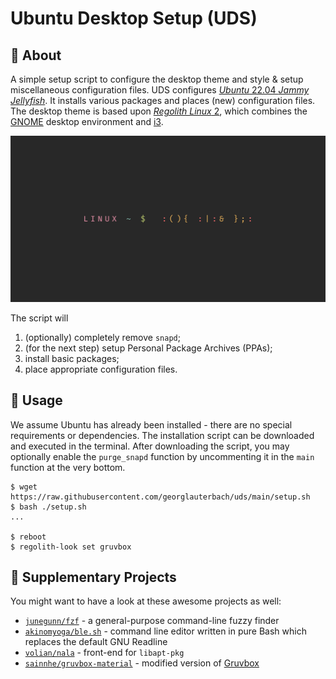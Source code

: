# Ubuntu Desktop Setup (UDS)

## :page_with_curl: About

A simple setup script to configure the desktop theme and style & setup miscellaneous configuration files. UDS configures [_Ubuntu_ 22.04 _Jammy Jellyfish_][ubuntu-22.04]. It installs various packages and places (new) configuration files. The desktop theme is based upon [_Regolith Linux_ 2][regolith-github], which combines the [GNOME] desktop environment and [i3].

![Desktop](files/home/.config/regolith2/wallpaper.png)

The script will

1. (optionally) completely remove `snapd`;
2. (for the next step) setup Personal Package Archives (PPAs);
3. install basic packages;
4. place appropriate configuration files.

[ubuntu-22.04]: https://releases.ubuntu.com/22.04/
[regolith-github]: https://github.com/regolith-linux/
[GNOME]: https://www.gnome.org/
[i3]: https://i3wm.org/

## :rocket: Usage

We assume Ubuntu has already been installed - there are no special requirements or dependencies. The installation script can be downloaded and executed in the terminal. After downloading the script, you may optionally enable the `purge_snapd` function by uncommenting it in the `main` function at the very bottom.

```console
$ wget https://raw.githubusercontent.com/georglauterbach/uds/main/setup.sh
$ bash ./setup.sh
...

$ reboot
$ regolith-look set gruvbox
```

## :mega: Supplementary Projects

You might want to have a look at these awesome projects as well:

- [`junegunn/fzf`](https://github.com/junegunn/fzf) - a general-purpose command-line fuzzy finder
- [`akinomyoga/ble.sh`](https://github.com/akinomyoga/ble.sh) - command line editor written in pure Bash which replaces the default GNU Readline
- [`volian/nala`](https://gitlab.com/volian/nala) - front-end for `libapt-pkg`
- [`sainnhe/gruvbox-material`](https://github.com/sainnhe/gruvbox-material) - modified version of [Gruvbox](https://github.com/morhetz/gruvbox)

